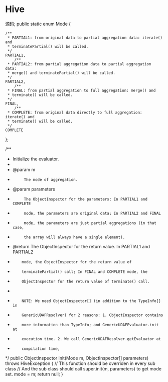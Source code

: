 # Hive
源码;
 public static enum Mode {
    
    /**
     * PARTIAL1: from original data to partial aggregation data: iterate() and
     * terminatePartial() will be called.
     */
    PARTIAL1,
        /**
     * PARTIAL2: from partial aggregation data to partial aggregation data:
     * merge() and terminatePartial() will be called.
     */
    PARTIAL2,
        /**
     * FINAL: from partial aggregation to full aggregation: merge() and
     * terminate() will be called.
     */
    FINAL,
        /**
     * COMPLETE: from original data directly to full aggregation: iterate() and
     * terminate() will be called.
     */
    COMPLETE
  };
  
  
   /**
   * Initialize the evaluator.
   * 
   * @param m
   *          The mode of aggregation.
   * @param parameters
   *          The ObjectInspector for the parameters: In PARTIAL1 and COMPLETE
   *          mode, the parameters are original data; In PARTIAL2 and FINAL
   *          mode, the parameters are just partial aggregations (in that case,
   *          the array will always have a single element).
   * @return The ObjectInspector for the return value. In PARTIAL1 and PARTIAL2
   *         mode, the ObjectInspector for the return value of
   *         terminatePartial() call; In FINAL and COMPLETE mode, the
   *         ObjectInspector for the return value of terminate() call.
   * 
   *         NOTE: We need ObjectInspector[] (in addition to the TypeInfo[] in
   *         GenericUDAFResolver) for 2 reasons: 1. ObjectInspector contains
   *         more information than TypeInfo; and GenericUDAFEvaluator.init at
   *         execution time. 2. We call GenericUDAFResolver.getEvaluator at
   *         compilation time,
   */
  public ObjectInspector init(Mode m, ObjectInspector[] parameters) throws HiveException {
    // This function should be overriden in every sub class
    // And the sub class should call super.init(m, parameters) to get mode set.
    mode = m;
    return null;
  }
